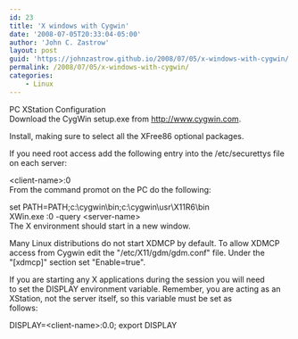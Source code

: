 ```yaml
---
id: 23
title: 'X windows with Cygwin'
date: '2008-07-05T20:33:04-05:00'
author: 'John C. Zastrow'
layout: post
guid: 'https://johnzastrow.github.io/2008/07/05/x-windows-with-cygwin/'
permalink: /2008/07/05/x-windows-with-cygwin/
categories:
    - Linux
---
```


PC XStation Configuration  
Download the CygWin setup.exe from http://www.cygwin.com.

Install, making sure to select all the XFree86 optional packages.

If you need root access add the following entry into the /etc/securettys file on each server:

&lt;client-name&gt;:0  
From the command promot on the PC do the following:

set PATH=PATH;c:\\cygwin\\bin;c:\\cygwin\\usr\\X11R6\\bin  
XWin.exe :0 -query &lt;server-name&gt;  
The X environment should start in a new window.

Many Linux distributions do not start XDMCP by default. To allow XDMCP  
access from Cygwin edit the "/etc/X11/gdm/gdm.conf" file. Under the  
"\[xdmcp\]" section set "Enable=true".

If you are starting any X applications during the session you will need  
to set the DISPLAY environment variable. Remember, you are acting as an  
XStation, not the server itself, so this variable must be set as  
follows:

DISPLAY=&lt;client-name&gt;:0.0; export DISPLAY
